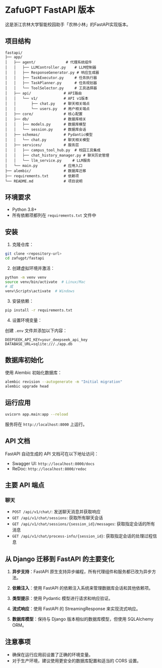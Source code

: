 # ZafuGPT FastAPI 版本

这是浙江农林大学智能校园助手「农林小林」的FastAPI实现版本。

## 项目结构

```
fastapi/
├── app/
│   ├── agent/              # 代理系统组件
│   │   ├── LLMController.py    # LLM控制器
│   │   ├── ResponseGenerator.py # 响应生成器
│   │   ├── TaskExecutor.py     # 任务执行器
│   │   ├── TaskPlanner.py      # 任务规划器
│   │   └── ToolSelector.py     # 工具选择器
│   ├── api/               # API路由
│   │   └── v1/            # API v1版本
│   │       ├── chat.py    # 聊天相关端点
│   │       └── users.py   # 用户相关端点
│   ├── core/              # 核心配置
│   ├── db/                # 数据库相关
│   │   ├── models.py      # 数据库模型
│   │   └── session.py     # 数据库会话
│   ├── schemas/           # Pydantic模型
│   │   └── chat.py        # 聊天相关模型
│   ├── services/          # 服务层
│   │   ├── campus_tool_hub.py  # 校园工具集成
│   │   ├── chat_history_manager.py # 聊天历史管理
│   │   └── llm_service.py     # LLM服务
│   └── main.py            # 应用入口
├── alembic/               # 数据库迁移
├── requirements.txt       # 依赖项
└── README.md              # 项目说明
```

## 环境要求

- Python 3.8+
- 所有依赖项都列在 `requirements.txt` 文件中

## 安装

1. 克隆仓库：

```bash
git clone <repository-url>
cd zafugpt/fastapi
```

2. 创建虚拟环境并激活：

```bash
python -m venv venv
source venv/bin/activate  # Linux/Mac
# 或
venv\Scripts\activate  # Windows
```

3. 安装依赖：

```bash
pip install -r requirements.txt
```

4. 设置环境变量：

创建 `.env` 文件并添加以下内容：

```
DEEPSEEK_API_KEY=your_deepseek_api_key
DATABASE_URL=sqlite:///./app.db
```

## 数据库初始化

使用 Alembic 初始化数据库：

```bash
alembic revision --autogenerate -m "Initial migration"
alembic upgrade head
```

## 运行应用

```bash
uvicorn app.main:app --reload
```

服务将在 `http://localhost:8000` 上运行。

## API 文档

FastAPI 自动生成的 API 文档可在以下地址访问：

- Swagger UI: `http://localhost:8000/docs`
- ReDoc: `http://localhost:8000/redoc`

## 主要 API 端点

### 聊天

- `POST /api/v1/chat/`: 发送聊天消息并获取响应
- `GET /api/v1/chat/sessions`: 获取所有聊天会话
- `GET /api/v1/chat/sessions/{session_id}/messages`: 获取指定会话的所有消息
- `GET /api/v1/chat/process-info/{session_id}`: 获取指定会话的处理过程信息

## 从 Django 迁移到 FastAPI 的主要变化

1. **异步支持**：FastAPI 原生支持异步编程，所有代理组件和服务都已改为异步方法。

2. **依赖注入**：使用 FastAPI 的依赖注入系统来管理数据库会话和其他依赖项。

3. **类型提示**：使用 Pydantic 模型进行请求和响应验证。

4. **流式响应**：使用 FastAPI 的 StreamingResponse 来实现流式响应。

5. **数据库模型**：保持与 Django 版本相似的数据库模型，但使用 SQLAlchemy ORM。

## 注意事项

- 确保在运行应用前设置了正确的环境变量。
- 对于生产环境，建议使用更安全的数据库配置和适当的 CORS 设置。